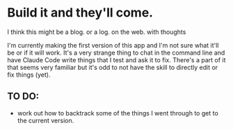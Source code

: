 # Build it and they'll come. 
I think this might be a blog. or a log. on the web. with thoughts

I'm currently making the first version of this app and I'm not sure what it'll be or if it will work. It's a very strange thing to chat in the command line and have Claude Code write things that I test and ask it to fix. There's a part of it that seems very familiar but it's odd to not have the skill to directly edit or fix things (yet). 

## TO DO: 
- work out how to backtrack some of the things I went through to get to the current version.
